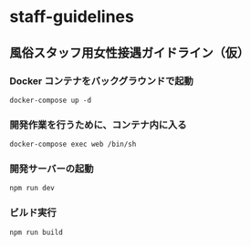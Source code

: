 # staff-guidelines

## 風俗スタッフ用女性接遇ガイドライン（仮）

### Docker コンテナをバックグラウンドで起動

```
docker-compose up -d
```

### 開発作業を行うために、コンテナ内に入る

```
docker-compose exec web /bin/sh
```

### 開発サーバーの起動

```
npm run dev
```

### ビルド実行

```
npm run build
```

